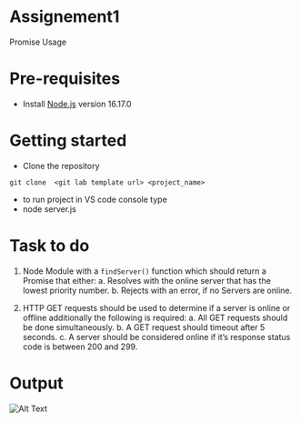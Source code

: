 # Assignement1
Promise Usage



# Pre-requisites
- Install [Node.js](https://nodejs.org/en/) version 16.17.0


# Getting started
- Clone the repository
```
git clone  <git lab template url> <project_name>
```

- to run project in VS code console type
- node server.js

# Task to do 

1. Node Module with a `findServer()` function which should return a Promise that either: 
     a. Resolves with the online server that has the lowest priority number. 
     b. Rejects with an error, if no Servers are online. 

2. HTTP GET requests should be used to determine if a server is online or offline additionally the following is required: 
    a. All GET requests should be done simultaneously. 
    b. A GET request should timeout after 5 seconds. 
    c. A server should be considered online if it’s response status code is between 200 and 299. 



# Output 

![Alt Text](https://github.com/hrkbrahmbhatt/Assignement1/blob/master/giff.gif)
